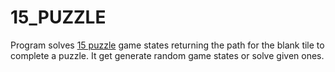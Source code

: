 # 15_PUZZLE

Program solves [15 puzzle](https://en.wikipedia.org/wiki/15_puzzle) game states returning the path for the blank tile to complete a puzzle.
It get generate random game states or solve given ones.
